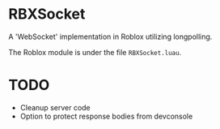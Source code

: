 # RBXSocket

A 'WebSocket' implementation in Roblox utilizing longpolling.

The Roblox module is under the file `RBXSocket.luau`.

# TODO

- Cleanup server code
- Option to protect response bodies from devconsole
